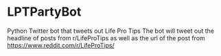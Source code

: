 # LPTPartyBot
Python Twitter bot that tweets out Life Pro Tips
The bot will tweet out the headline of posts from r/LifeProTips as well as the url of the post from https://www.reddit.com/r/LifeProTips/ 
